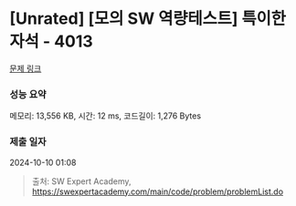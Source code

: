 # [Unrated] [모의 SW 역량테스트] 특이한 자석 - 4013 

[문제 링크](https://swexpertacademy.com/main/code/problem/problemDetail.do?contestProbId=AWIeV9sKkcoDFAVH) 

### 성능 요약

메모리: 13,556 KB, 시간: 12 ms, 코드길이: 1,276 Bytes

### 제출 일자

2024-10-10 01:08



> 출처: SW Expert Academy, https://swexpertacademy.com/main/code/problem/problemList.do